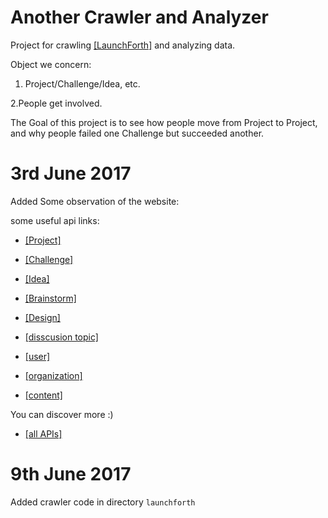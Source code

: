 # Another Crawler and Analyzer

Project for crawling [[LaunchForth]](https://launchforth.io) and analyzing data.

Object we concern: 

1. Project/Challenge/Idea, etc.

2.People get involved.

The Goal of this project is to see how people move from Project to Project, and why people failed one Challenge but succeeded another.

# 3rd June 2017

Added Some observation of the website:

some useful api links:
* [[Project]](https://launchforth.io/api/v2/project)

* [[Challenge]](https://launchforth.io/api/v2/challenge)

* [[Idea]](https://launchforth.io/api/v2/idea)

* [[Brainstorm]](https://launchforth.io/api/v2/brainstorm)

* [[Design]](https://launchforth.io/api/v2/concept)

* [[disscusion topic]](https://launchforth.io/api/v2/topic)

* [[user]](https://launchforth.io/api/v2/user)

* [[organization]](https://launchforth.io/api/v2/organization)

* [[content]](https://launchforth.io/api/v2/content)

You can discover more :)

* [[all APIs]](https://launchforth.io/api/v2/)

# 9th June 2017

Added crawler code in directory `launchforth`

